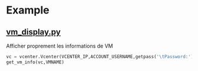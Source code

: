 # Example
## <ins>vm_display.py</ins>
Afficher proprement les informations de VM
```python
vc = vcenter.Vcenter(VCENTER_IP,ACCOUNT_USERNAME,getpass('\tPassword:'))
get_vm_info(vc,VMNAME)
```
